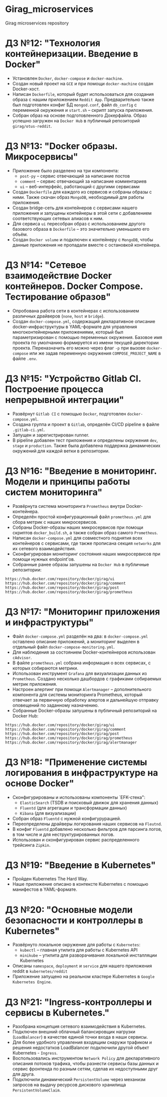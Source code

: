 # Girag_microservices

Girag microservices repository

# ДЗ №12: "Технология контейнеризации. Введение в Docker"

- Установлен `Docker`, `docker-compose` и `docker-machine`.
- Создан новый проект на `GCE` и при помощи `docker-machine` создан Docker-хост.
- Написан `Dockerfile`, который будет использоваться для создания образа с нашим приложением `Reddit App`. Предварительно также был подготовлен конфиг БД `mongod.conf`, файл `db_config` с переменной окружения и `start.sh` – скрипт запуска приложения.
- Собран образ на основе подготовленного Докерфайла. Образ успешно загружен на `Docker Hub` в публичный репозиторий `girag/otus-reddit`.

# ДЗ №13: "Docker образы. Микросервисы"

- Приложение было разделено на три компонента:
  - `post-py` – сервис отвечающий за написание постов
  - `comment` – сервис отвечающий за написание комментариев
  - `ui` – веб-интерфейс, работающий с другими сервисами
- Создан `Dockerfile` для каждого из сервисов и собраны образы с ними. Также скачан образ `MongoDB`, необходимый для работы приложения.
- Создан bridge-сеть для контейнеров с сервисами нашего приложения и запущены контейнеры в этой сети с добавлением соответствующих сетевых алиасов к ним.
- Для сервиса `ui` пересобран образ с использованием другого базового образа в `Dockerfile` – это значительно уменьшило его объём.
- Создан `Docker volume` и подключен к контейнеру c `MongoDB`, чтобы данные приложения не пропадали вместе с остановкой контейнера.

# ДЗ №14: "Сетевое взаимодействие Docker контейнеров. Docker Compose. Тестирование образов"

- Опробована работа сети в контейнерах с использованием различных драйверов (`none`, `host` и `bridge`).
- Создан `docker-compose.yml`, содержащий декларативное описание docker-инфраструктуры в YAML-формате для управления многоконтейнерными приложениями, который был параметризирован с помощью переменных окружения.
  Базовое имя проекта по умолчанию формируется из имени текущей директории проекта. Переназначить его можно через флаг `-p` при вызове `docker-compose` или же задав переменную окружения `COMPOSE_PROJECT_NAME` в файле `.env`.

# ДЗ №15: "Устройство Gitlab CI. Построение процесса непрерывной интеграции"

- Развёрнут `Gitlab CI` с помощью `Docker`, подготовлен `docker-compose.yml`.
- Создана группа и проект в `Gitlab`, определён CI/CD pipeline в файле `.gitlab-ci.yml`.
- Запущен и зарегистрирован runner.
- В pipeline добавлен тест приложения и определены окружения `dev`, `stage` и `production`. Также была добавлена поддержка динамических окружений для каждой ветки в репозитории.

# ДЗ №16: "Введение в мониторинг. Модели и принципы работы систем мониторинга"

- Развёрнута система мониторинга `Prometheus` внутри Docker-контейнера.
- Определён простой конфигурационный файл `prometheus.yml` для сбора метрик с наших микросервисов.
- Собраны Docker-образы наших микросервисов при помощи скриптов `docker_build.sh`, а также собран образ самого `Prometheus`.
- Написан `docker-compose.yml` для совместного поднятия всех контейнеров с сервисами, где также прописана секция `networks` для их сетевого взаимодействия.
- Сконфигурирован мониторинг состояния наших микросервисов при помощи нужных endpoint'ов.
- Собранные ранее образы запушены на `Docker Hub` в публичные репозитории:
```
https://hub.docker.com/repository/docker/girag/ui
https://hub.docker.com/repository/docker/girag/comment
https://hub.docker.com/repository/docker/girag/post
https://hub.docker.com/repository/docker/girag/prometheus
```

# ДЗ №17: "Мониторинг приложения и инфраструктуры"

- Файл `docker-compose.yml` разделён на два: в `docker-compose.yml` оставлено описание приложений, а мониторинг выделен в отдельный файл `docker-compose-monitoring.yml`.
- Для наблюдения за состоянием Docker-контейнеров использован `cAdvisor`.
- В файле `prometheus.yml` собрана информация о всех сервисах, с которых собираются метрики.
- Использован инструмент `Grafana` для визуализации данных из `Prometheus`. Создано несколько дашбордов с графиками собираемых метрик приложения.
- Настроен алертинг при помощи `Alertmanager` – дополнительного компонента для системы мониторинга Prometheus, который отвечает за первичную обработку алертов и дальнейшую отправку оповещений по заданному назначению.
- Собранные Docker-образы запушены в публичный репозиторий на Docker Hub:
```
https://hub.docker.com/repository/docker/girag/ui
https://hub.docker.com/repository/docker/girag/comment
https://hub.docker.com/repository/docker/girag/post
https://hub.docker.com/repository/docker/girag/prometheus
https://hub.docker.com/repository/docker/girag/alertmanager
```

# ДЗ №18: "Применение системы логирования в инфраструктуре на основе Docker"

- Сконфигурированы и использованы компоненты `EFK-стека":
  * `ElasticSearch` (TSDB и поисковый движок для хранения данных)
  * `Fluentd` (для агрегации и трансформации данных)
  * `Kibana` (для визуализации)
- Собран образ `Fluentd` с нужной конфигурурацией.
- Переопределены драйверы логирования наших сервисов на `Fleutnd`.
- В конфиг `Fluentd` добавлено несколько фильтров для парсинга логов, в том числе и для неструктурированных логов.
- Использован и сконфигурирован сервис распределенного трейсинга `Zipkin`.

# ДЗ №19: "Введение в Kubernetes"

- Пройден Kubernetes The Hard Way.
- Наше приложение описано в контексте Kubernetes с помощью манифестов в YAML-формате.

# ДЗ №20: "Основные модели безопасности и контроллеры в Kubernetes"

- Развёрнуто локальное окружение для работы с `Kubernetes`:
  - `kubectl` – главная утилита для работы c Kubernetes API
  - `minikube` – утилита для разворачивания локальной инсталляции Kubernetes
- Описаны `namespace`, `deployment` и `service` для нашего приложения reddit в `kubernetes/reddit`
- Приложение запущено на реальном кластере Kubernetes в `Google Kubernetes Engine`.

# ДЗ №21: "Ingress-контроллеры и сервисы в Kubernetes."

- Разобрана концепция сетевого взаимодействия в Kubernetes.
- Подключен внешний облачный балансировщик нагрузки (`LoadBalancer`) в качестве единой точки входа в наши сервисы.
- Для более удобного управления входящим снаружи трафиком и решения недостатков LoadBalancer подключили другой объект Kubernetes - `Ingress`.
- Воспользовались инструментом `Network Policy` для декларативного описания потоков трафика, чтобы разнести сервисы базы данных и сервис фронтенда по разным сетям, сделав их недоступными друг для друга.
- Подключили динамический `PersistentVolume` через механизм запросов на выдачу ресурсов дискового хранилища `PersistentVolumeClaim`.
